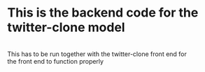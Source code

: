 # This is the backend code for the twitter-clone model
<br>
This has to be run together with the twitter-clone front end for
<br>
the front end to function properly
